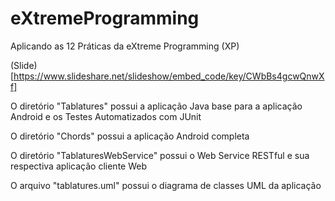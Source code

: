 # eXtremeProgramming
Aplicando as 12 Práticas da eXtreme Programming (XP)

(Slide)[https://www.slideshare.net/slideshow/embed_code/key/CWbBs4gcwQnwXf]

<p> O diretório "Tablatures" possui a aplicação Java base para a aplicação Android e os Testes Automatizados com JUnit</p>
<p>O diretório "Chords" possui a aplicação Android completa</p>
<p> O diretório "TablaturesWebService" possui o Web Service RESTful e sua respectiva aplicação cliente Web</p>
<p> O arquivo "tablatures.uml" possui o diagrama de classes UML da aplicação</p>
